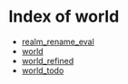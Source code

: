 # Index of world

- [realm_rename_eval](realm_rename_eval.md)
- [world](world.md)
- [world_refined](world_refined.md)
- [world_todo](world_todo.md)
